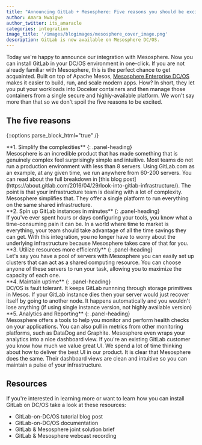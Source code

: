 ```yaml
---
title: "Announcing GitLab + Mesosphere: Five reasons you should be excited about this integration"
author: Amara Nwaigwe
author_twitter: its_amaracle
categories: integration
image_title: '/images/blogimages/mesosphere_cover_image.png'
description: GitLab is now available on Mesosphere DC/OS. 
---
```


Today we're happy to announce our integration with Mesosphere. Now you can install GitLab
in your DC/OS environment in one-click. If you are not already familiar with Mesosphere, this is the 
perfect chance to get acquainted. Built on top of Apache Mesos, [Mesosphere Enterprise DC/OS](https://mesosphere.com/product/) makes it easier to build, run, and scale modern
apps. How? In short, they let you put your workloads into Doceker
containers and then manage those containers from a single secure and highly-available platform. We won't say
more than that so we don't spoil the five reasons to be excited.

<!-- more -->

## The five reasons

{::options parse_block_html="true" /}

<div class="panel panel-gitlab">
**1. Simplify the complexities** 
{: .panel-heading}
<div class="panel-body">
Mesosphere is an incredible product that has made something that is genuinely complex feel surprisingly simple and intuitive. Most teams do not run a production environment with less than 8 servers. Using GitLab.com as an example, at any given time, we run anywhere from 60-200 servers. You can read about the full breakdown in [this blog post](https://about.gitlab.com/2016/04/29/look-into-gitlab-infrastructure/). The point is that your infrastructure team is dealing with a lot of complexity. Mesosphere simplifies that. They offer a single platform to run everything on the same shared infrastructure.
</div>
</div>

<div class="panel panel-success">
**2. Spin up GitLab instances in minutes** 
{: .panel-heading}
<div class="panel-body">
If you've ever spent hours or days configuring your tools, you know what a time-consuming pain it can be. In a world where time to market is everything, your team should take advantage of all the time savings they can get. With this integration, you no longer have to worry about the underlying infrastructure because Mesosphere takes care of that for you. 
</div>
</div>

<div class="panel panel-gitlab-purple">
**3. Utilize resources more efficiently** 
{: .panel-heading}
<div class="panel-body">
Let's say you have a pool of servers with Mesosphere you can easily set up clusters that can act as a shared computing resource. You can choose anyone of these servers to run your task, allowing you to maximize the capacity of each one. 
</div>
</div>

<div class="panel panel-info">
**4. Maintain uptime** 
{: .panel-heading}
<div class="panel-body">
DC/OS is fault tolerant. It keeps GitLab runnning through storage primitives in Mesos. If your GitLab instance dies then your server would just recover itself by going to another node. It happens automatically and you wouldn't lose anything (if using single instance version, not highly available version)
</div>
</div>

<div class="panel panel-danger">
**5. Analytics and Reporting** 
{: .panel-heading}
<div class="panel-body">
Mesosphere offers a tools to help you monitor and perform health checks on your applications. You can also pull in metrics from other monitoring platforms, such as DataDog and Graphite. Mesosphere even wraps your analytics into a nice dashboard view. If you're an existing GitLab customer you know how much we value great UI. We spend a lot of time thinking about how to deliver the best UI in our product. It is clear that Mesosphere does the same. Their dashboard views are clean and intuitive so you can maintain a pulse of your infrastructure. 
</div>
</div>

## Resources

If you're interested in learning more or want to learn how you can install GitLab on DC/OS take a look at these resources: 

* GitLab-on-DC/OS tutorial blog post
* GitLab-on-DC/OS documentation
* GitLab & Mesosphere joint solution brief
* GitLab & Mesosphere webcast recording 

<!-- identifiers -->

<style>
.panel-gitlab {
  border-color: rgba(252,163,38,.3);
}
.panel-gitlab > .panel-heading {
  color: rgb(226,67,41);
  background-color: rgba(252,163,38,.3);
  border-color: rgba(252,163,38,.3);
}
.panel-gitlab-purple {
  border-color: rgba(107,79,187,.3);
}
.panel-gitlab-purple > .panel-heading {
  color: rgb(107,79,187);
  background-color: rgba(107,79,187,.3);
  border-color: rgba(107,79,187,.3);
}
</style>
 